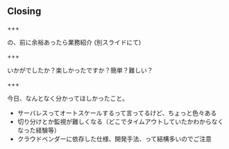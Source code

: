 ## Closing

+++

の、前に余裕あったら業務紹介 (別スライドにて)

+++

いかがでしたか？楽しかったですか？簡単？難しい？

+++

今日、なんとなく分かってほしかったこと。
- サーバレスってオートスケールするって言ってるけど、ちょっと色々ある
- 切り分けとか監視が難しくなる（どこでタイムアウトしていたかわからなくなった経験等）
- クラウドベンダーに依存した仕様、開発手法、って結構多いのでご注意
